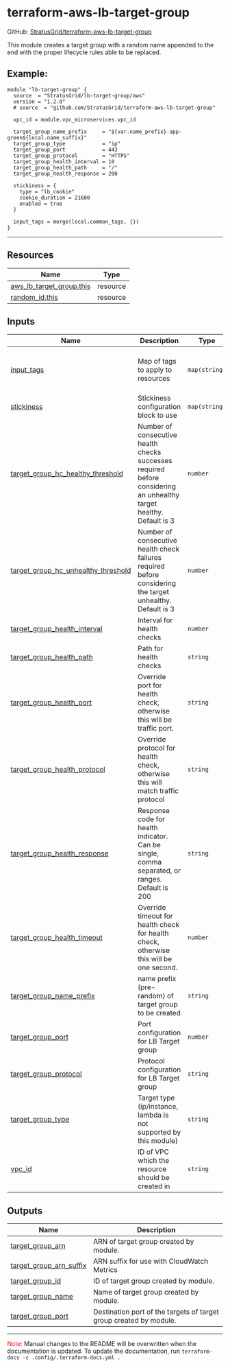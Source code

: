 <!-- BEGIN_TF_DOCS -->
# terraform-aws-lb-target-group

GitHub: [StratusGrid/terraform-aws-lb-target-group](https://github.com/StratusGrid/terraform-aws-lb-target-group)

This module creates a target group with a random name appended to the end with the proper lifecycle rules able to be replaced.

## Example:
```hcl
module "lb-target-group" {
  source  = "StratusGrid/lb-target-group/aws"
  version = "1.2.0"
  # source  = "github.com/StratusGrid/terraform-aws-lb-target-group"

  vpc_id = module.vpc_microservices.vpc_id

  target_group_name_prefix     = "${var.name_prefix}-app-green${local.name_suffix}"
  target_group_type            = "ip"
  target_group_port            = 443
  target_group_protocol        = "HTTPS"
  target_group_health_interval = 10
  target_group_health_path     = "/"
  target_group_health_response = 200

  stickiness = {
    type = "lb_cookie"
    cookie_duration = 21600
    enabled = true
  }

  input_tags = merge(local.common_tags, {})
}
```
---

## Resources

| Name | Type |
|------|------|
| [aws_lb_target_group.this](https://registry.terraform.io/providers/hashicorp/aws/latest/docs/resources/lb_target_group) | resource |
| [random_id.this](https://registry.terraform.io/providers/hashicorp/random/latest/docs/resources/id) | resource |

## Inputs

| Name | Description | Type | Default | Required |
|------|-------------|------|---------|:--------:|
| <a name="input_input_tags"></a> [input\_tags](#input\_input\_tags) | Map of tags to apply to resources | `map(string)` | <pre>{<br>  "Developer": "StratusGrid",<br>  "Provisioner": "Terraform"<br>}</pre> | no |
| <a name="input_stickiness"></a> [stickiness](#input\_stickiness) | Stickiness configuration block to use | `map(string)` | `{}` | no |
| <a name="input_target_group_hc_healthy_threshold"></a> [target\_group\_hc\_healthy\_threshold](#input\_target\_group\_hc\_healthy\_threshold) | Number of consecutive health checks successes required before considering an unhealthy target healthy. Default is 3 | `number` | `3` | no |
| <a name="input_target_group_hc_unhealthy_threshold"></a> [target\_group\_hc\_unhealthy\_threshold](#input\_target\_group\_hc\_unhealthy\_threshold) | Number of consecutive health check failures required before considering the target unhealthy. Default is 3 | `number` | `3` | no |
| <a name="input_target_group_health_interval"></a> [target\_group\_health\_interval](#input\_target\_group\_health\_interval) | Interval for health checks | `number` | `10` | no |
| <a name="input_target_group_health_path"></a> [target\_group\_health\_path](#input\_target\_group\_health\_path) | Path for health checks | `string` | `"/"` | no |
| <a name="input_target_group_health_port"></a> [target\_group\_health\_port](#input\_target\_group\_health\_port) | Override port for health check, otherwise this will be traffic port. | `string` | `"traffic-port"` | no |
| <a name="input_target_group_health_protocol"></a> [target\_group\_health\_protocol](#input\_target\_group\_health\_protocol) | Override protocol for health check, otherwise this will match traffic protocol | `string` | `""` | no |
| <a name="input_target_group_health_response"></a> [target\_group\_health\_response](#input\_target\_group\_health\_response) | Response code for health indicator. Can be single, comma separated, or ranges. Default is 200 | `string` | `200` | no |
| <a name="input_target_group_health_timeout"></a> [target\_group\_health\_timeout](#input\_target\_group\_health\_timeout) | Override timeout for health check for health check, otherwise this will be one second. | `number` | `5` | no |
| <a name="input_target_group_name_prefix"></a> [target\_group\_name\_prefix](#input\_target\_group\_name\_prefix) | name prefix (pre-random) of target group to be created | `string` | n/a | yes |
| <a name="input_target_group_port"></a> [target\_group\_port](#input\_target\_group\_port) | Port configuration for LB Target group | `number` | `443` | no |
| <a name="input_target_group_protocol"></a> [target\_group\_protocol](#input\_target\_group\_protocol) | Protocol configuration for LB Target group | `string` | `"HTTPS"` | no |
| <a name="input_target_group_type"></a> [target\_group\_type](#input\_target\_group\_type) | Target type (ip/instance, lambda is not supported by this module) | `string` | `"ip"` | no |
| <a name="input_vpc_id"></a> [vpc\_id](#input\_vpc\_id) | ID of VPC which the resource should be created in | `string` | n/a | yes |

## Outputs

| Name | Description |
|------|-------------|
| <a name="output_target_group_arn"></a> [target\_group\_arn](#output\_target\_group\_arn) | ARN of target group created by module. |
| <a name="output_target_group_arn_suffix"></a> [target\_group\_arn\_suffix](#output\_target\_group\_arn\_suffix) | ARN suffix for use with CloudWatch Metrics |
| <a name="output_target_group_id"></a> [target\_group\_id](#output\_target\_group\_id) | ID of target group created by module. |
| <a name="output_target_group_name"></a> [target\_group\_name](#output\_target\_group\_name) | Name of target group created by module. |
| <a name="output_target_group_port"></a> [target\_group\_port](#output\_target\_group\_port) | Destination port of the targets of target group created by module. |

---

<span style="color:red">Note:</span> Manual changes to the README will be overwritten when the documentation is updated. To update the documentation, run `terraform-docs -c .config/.terraform-docs.yml .`
<!-- END_TF_DOCS -->